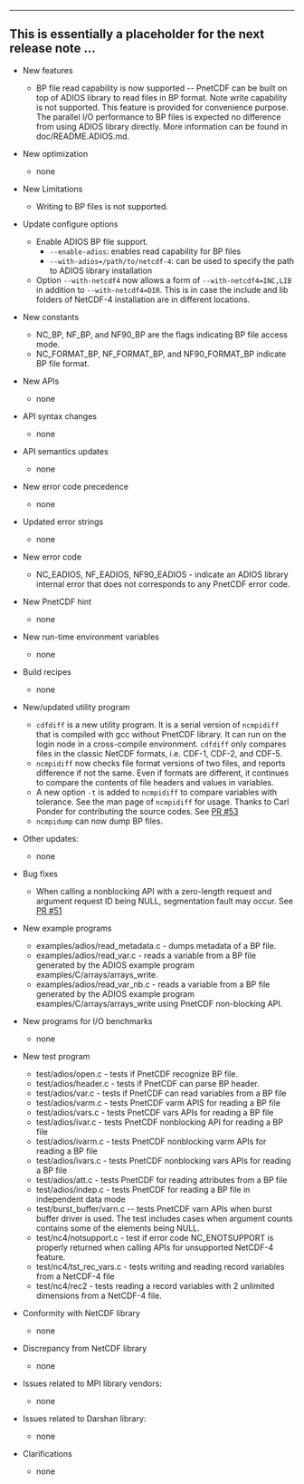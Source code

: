------------------------------------------------------------------------------
This is essentially a placeholder for the next release note ...
------------------------------------------------------------------------------

* New features
  + BP file read capability is now supported -- PnetCDF can be built on top of
    ADIOS library to read files in BP format. Note write capability is not
    supported. This feature is provided for convenience purpose. The parallel
    I/O performance to BP files is expected no difference from using ADIOS
    library directly. More information can be found in doc/README.ADIOS.md.

* New optimization
  + none

* New Limitations
  + Writing to BP files is not supported.

* Update configure options
  + Enable ADIOS BP file support.
    - `--enable-adios`: enables read capability for BP files
    - `--with-adios=/path/to/netcdf-4`: can be used to specify the path to
      ADIOS library installation
  + Option `--with-netcdf4` now allows a form of `--with-netcdf4=INC,LIB` in
    addition to `--with-netcdf4=DIR`. This is in case the include and lib
    folders of NetCDF-4 installation are in different locations.

* New constants
  + NC_BP, NF_BP, and NF90_BP are the flags indicating BP file access mode.
  + NC_FORMAT_BP, NF_FORMAT_BP, and NF90_FORMAT_BP indicate BP file format.

* New APIs
  + none

* API syntax changes
  + none

* API semantics updates
  + none

* New error code precedence
  + none

* Updated error strings
  + none

* New error code
  + NC_EADIOS, NF_EADIOS, NF90_EADIOS - indicate an ADIOS library internal
    error that does not corresponds to any PnetCDF error code.

* New PnetCDF hint
  + none

* New run-time environment variables
  + none

* Build recipes
  + none

* New/updated utility program
  + `cdfdiff` is a new utility program. It is a serial version of `ncmpidiff`
    that is compiled with gcc without PnetCDF library. It can run on the login
    node in a cross-compile environment. `cdfdiff` only compares files in the
    classic NetCDF formats, i.e. CDF-1, CDF-2, and CDF-5.
  + `ncmpidiff` now checks file format versions of two files, and reports
    difference if not the same. Even if formats are different, it continues to
    compare the contents of file headers and values in variables.
  + A new option `-t` is added to `ncmpidiff` to compare variables with
    tolerance. See the man page of `ncmpidiff` for usage. Thanks to Carl Ponder
    for contributing the source codes. See
    [PR #53](https://github.com/Parallel-NetCDF/PnetCDF/pull/53)
  + `ncmpidump` can now dump BP files.

* Other updates:
  + none

* Bug fixes
  + When calling a nonblocking API with a zero-length request and argument
    request ID being NULL, segmentation fault may occur. See
    [PR #51](https://github.com/Parallel-NetCDF/PnetCDF/pull/51)

* New example programs
  + examples/adios/read_metadata.c - dumps metadata of a BP file.
  + examples/adios/read_var.c - reads a variable from a BP file generated by
    the ADIOS example program examples/C/arrays/arrays_write.
  + examples/adios/read_var_nb.c - reads a variable from a BP file generated
    by the  ADIOS example program examples/C/arrays/arrays_write using PnetCDF
    non-blocking API.

* New programs for I/O benchmarks
  + none

* New test program
  + test/adios/open.c - tests if PnetCDF recognize BP file.
  + test/adios/header.c - tests if PnetCDF can parse BP header.
  + test/adios/var.c - tests if PnetCDF can read variables from a BP file
  + test/adios/varm.c - tests PnetCDF varm APIS for reading a BP file
  + test/adios/vars.c - tests PnetCDF vars APIs for reading a BP file
  + test/adios/ivar.c - tests PnetCDF nonblocking API for reading a BP file
  + test/adios/ivarm.c - tests PnetCDF nonblocking varm APIs for reading a BP
    file
  + test/adios/ivars.c - tests PnetCDF nonblocking vars APIs for reading a BP
    file
  + test/adios/att.c - tests PnetCDF for reading attributes from a BP file
  + test/adios/indep.c - tests PnetCDF for reading a BP file in independent
    data mode
  + test/burst_buffer/varn.c -- tests PnetCDF varn APIs when burst buffer
    driver is used. The test includes cases when argument counts contains some
    of the elements being NULL.
  + test/nc4/notsupport.c - test if error code NC_ENOTSUPPORT is properly
    returned when calling APIs for unsupported NetCDF-4 feature.
  + test/nc4/tst_rec_vars.c - tests writing and reading record variables from
    a NetCDF-4 file
  + test/nc4/rec2 - tests reading a record variables with 2 unlimited
    dimensions from a NetCDF-4 file.

* Conformity with NetCDF library
  + none

* Discrepancy from NetCDF library
  + none

* Issues related to MPI library vendors:
  + none

* Issues related to Darshan library:
  + none

* Clarifications
  + none

